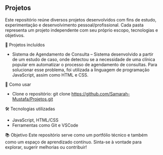 ## Projetos

Este repositório reúne diversos projetos desenvolvidos com fins de estudo, experimentação e desenvolvimento pessoal/profissional. Cada pasta representa um projeto independente com seu próprio escopo, tecnologias e objetivos.


📌 Projetos incluídos
- Sistema de Agendamento de Consulta – Sistema desenvolvido a partir de um estudo de caso, onde detectou se a necessidade de uma clínica popular em automatizar o processo de agendamento de consultas. Para solucionar esse problema, foi utilizada a linguagem de programação JavaScript, assim como HTML e CSS.


🚀 Como usar
- Clone o repositório:
git clone https://github.com/Samarah-Mustafa/Projetos.git


🛠️ Tecnologias utilizadas
- JavaScript, HTML/CSS
- Ferramentas como Git e VSCode


📚 Objetivo
Este repositório serve como um portfólio técnico e também como um espaço de aprendizado contínuo. Sinta-se à vontade para explorar, sugerir melhorias ou contribuir!